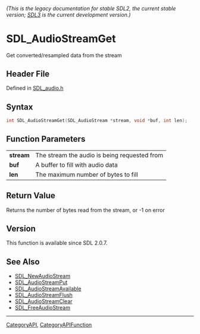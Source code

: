 ###### (This is the legacy documentation for stable SDL2, the current stable version; [SDL3](https://wiki.libsdl.org/SDL3/) is the current development version.)
# SDL_AudioStreamGet

Get converted/resampled data from the stream

## Header File

Defined in [SDL_audio.h](https://github.com/libsdl-org/SDL/blob/SDL2/include/SDL_audio.h)

## Syntax

```c
int SDL_AudioStreamGet(SDL_AudioStream *stream, void *buf, int len);

```

## Function Parameters

|                |                                              |
| -------------- | -------------------------------------------- |
| **stream**     | The stream the audio is being requested from |
| **buf**        | A buffer to fill with audio data             |
| **len**        | The maximum number of bytes to fill          |

## Return Value

Returns the number of bytes read from the stream, or -1 on error

## Version

This function is available since SDL 2.0.7.

## See Also

* [SDL_NewAudioStream](SDL_NewAudioStream)
* [SDL_AudioStreamPut](SDL_AudioStreamPut)
* [SDL_AudioStreamAvailable](SDL_AudioStreamAvailable)
* [SDL_AudioStreamFlush](SDL_AudioStreamFlush)
* [SDL_AudioStreamClear](SDL_AudioStreamClear)
* [SDL_FreeAudioStream](SDL_FreeAudioStream)

----
[CategoryAPI](CategoryAPI), [CategoryAPIFunction](CategoryAPIFunction)

